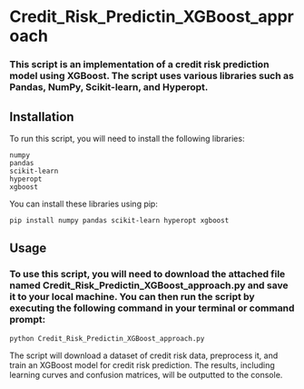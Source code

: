 # Credit_Risk_Predictin_XGBoost_approach

### This script is an implementation of a credit risk prediction model using XGBoost. The script uses various libraries such as Pandas, NumPy, Scikit-learn, and Hyperopt.
## Installation
To run this script, you will need to install the following libraries:

    numpy
    pandas
    scikit-learn
    hyperopt
    xgboost

You can install these libraries using pip:

```
pip install numpy pandas scikit-learn hyperopt xgboost
```

## Usage
### To use this script, you will need to download the attached file named Credit_Risk_Predictin_XGBoost_approach.py and save it to your local machine. You can then run the script by executing the following command in your terminal or command prompt:

```
python Credit_Risk_Predictin_XGBoost_approach.py
```

The script will download a dataset of credit risk data, preprocess it, and train an XGBoost model for credit risk prediction. The results, including learning curves and confusion matrices, will be outputted to the console.
